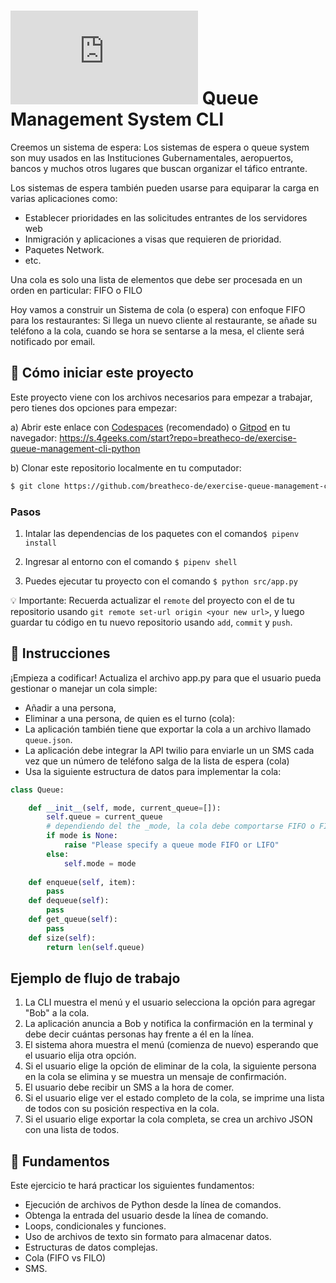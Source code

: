 # ![alt text](https://assets.breatheco.de/apis/img/images.php?blob&random&cat=icon&tags=breathecode,32) Queue Management System CLI


Creemos un sistema de espera: Los sistemas de espera o queue system son muy usados en las Instituciones Gubernamentales, aeropuertos, bancos y muchos otros lugares que buscan organizar el táfico entrante.

Los sistemas de espera también pueden usarse para equiparar la carga en varias aplicaciones como:
- Establecer prioridades en las solicitudes entrantes de los servidores web
- Inmigración y aplicaciones a visas que requieren de prioridad.
- Paquetes Network.
- etc.

Una cola es solo una lista de elementos que debe ser procesada en un orden en particular: FIFO o FILO

Hoy vamos a construir un Sistema de cola (o espera) con enfoque FIFO para los restaurantes: Si llega un nuevo cliente al restaurante, se añade su teléfono a la cola, cuando se hora se sentarse a la mesa, el cliente será notificado por email.

<how-to-start>
 
## 🌱  Cómo iniciar este proyecto

Este proyecto viene con los archivos necesarios para empezar a trabajar, pero tienes dos opciones para empezar:

a) Abrir este enlace con [Codespaces](https://4geeks.com/es/lesson/tutorial-de-github-codespaces) (recomendado) o [Gitpod](https://4geeks.com/es/lesson/como-utilizar-gitpod) en tu navegador: https://s.4geeks.com/start?repo=breatheco-de/exercise-queue-management-cli-python

b) Clonar este repositorio localmente en tu computador:
```sh
$ git clone https://github.com/breatheco-de/exercise-queue-management-cli-python
```

### Pasos

1. Intalar las dependencias de los paquetes con el comando`$ pipenv install`

2. Ingresar al entorno con el comando `$ pipenv shell`

3. Puedes ejecutar tu proyecto con el comando `$ python src/app.py`

💡 Importante: Recuerda actualizar el `remote` del proyecto con el de tu repositorio usando `git remote set-url origin <your new url>`, y luego guardar tu código en tu nuevo repositorio usando `add`, `commit` y `push`.

</how-to-start>
 
## 📝 Instrucciones

 ¡Empieza a codificar! Actualiza el archivo app.py para que el usuario pueda gestionar o manejar un cola simple: 
 
 - Añadir a una persona, 
 - Eliminar a una persona, de quien es el turno (cola):
 - La aplicación también tiene que exportar la cola a un archivo llamado `queue.json`.
 - La aplicación debe integrar la API twilio para enviarle un un SMS cada vez que un número de teléfono salga de la lista de espera (cola)
 - Usa la siguiente estructura de datos para implementar la cola:

```python
class Queue:

    def __init__(self, mode, current_queue=[]):
        self.queue = current_queue
        # dependiendo del the _mode, la cola debe comportarse FIFO o FILO
        if mode is None:
            raise "Please specify a queue mode FIFO or LIFO"
        else:
            self.mode = mode
    
    def enqueue(self, item):
        pass
    def dequeue(self):
        pass
    def get_queue(self):
        pass
    def size(self):
        return len(self.queue) 
```
## Ejemplo de flujo de trabajo

1. La CLI muestra el menú y el usuario selecciona la opción para agregar "Bob" a la cola.
2. La aplicación anuncia a Bob y notifica la confirmación en la terminal y debe decir cuántas personas hay frente a él en la línea.
3. El sistema ahora muestra el menú (comienza de nuevo) esperando que el usuario elija otra opción.
4. Si el usuario elige la opción de eliminar de la cola, la siguiente persona en la cola se elimina y se muestra un mensaje de confirmación.
5. El usuario debe recibir un SMS a la hora de comer.
6. Si el usuario elige ver el estado completo de la cola, se imprime una lista de todos con su posición respectiva en la cola.
7. Si el usuario elige exportar la cola completa, se crea un archivo JSON con una lista de todos.


## 📖 Fundamentos

Este ejercicio te hará practicar los siguientes fundamentos:

- Ejecución de archivos de Python desde la línea de comandos.
- Obtenga la entrada del usuario desde la línea de comando.
- Loops, condicionales y funciones.
- Uso de archivos de texto sin formato para almacenar datos.
- Estructuras de datos complejas.
- Cola (FIFO vs FILO)
- SMS.
